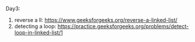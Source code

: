Day3: 
1. reverse a ll: https://www.geeksforgeeks.org/reverse-a-linked-list/
2. detecting a loop: https://practice.geeksforgeeks.org/problems/detect-loop-in-linked-list/1